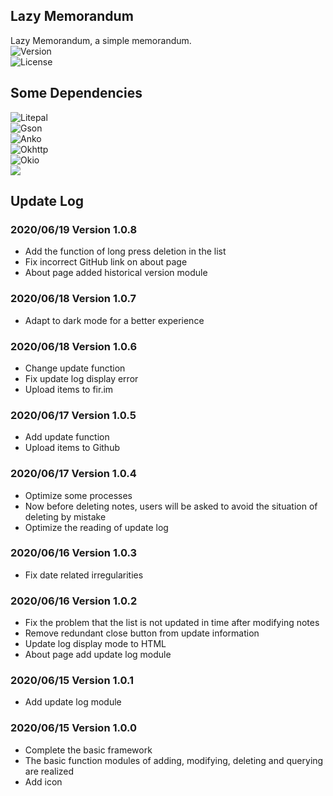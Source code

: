 ## Lazy Memorandum

Lazy Memorandum, a simple memorandum.<br/>
![Version](https://img.shields.io/badge/Version-1.0.8-brightgreen.svg)<br/>
![License](https://img.shields.io/badge/License-GPLv3.0-blue)

## Some Dependencies

![Litepal](https://img.shields.io/badge/Litepal-3.1.1-blueviolet)<br/>
![Gson](https://img.shields.io/badge/Gson-2.8.5-blueviolet)<br/>
![Anko](https://img.shields.io/badge/Anko-0.10.8-blueviolet)<br/>
![Okhttp](https://img.shields.io/badge/Okhttp-4.7.2-blueviolet)<br/>
![Okio](https://img.shields.io/badge/Okio-2.6.0-blueviolet)<br/>
![](https://img.shields.io/badge/AndroidAboutPage-1.2.6-blueviolet)

## Update Log

### 2020/06/19 Version 1.0.8

* Add the function of long press deletion in the list
* Fix incorrect GitHub link on about page
* About page added historical version module

### 2020/06/18 Version 1.0.7

* Adapt to dark mode for a better experience

### 2020/06/18 Version 1.0.6

* Change update function
* Fix update log display error
* Upload items to fir.im

### 2020/06/17 Version 1.0.5

* Add update function
* Upload items to Github

### 2020/06/17 Version 1.0.4

* Optimize some processes
* Now before deleting notes, users will be asked to avoid the situation of deleting by mistake
* Optimize the reading of update log

### 2020/06/16 Version 1.0.3

* Fix date related irregularities

### 2020/06/16 Version 1.0.2

* Fix the problem that the list is not updated in time after modifying notes
* Remove redundant close button from update information
* Update log display mode to HTML
* About page add update log module

### 2020/06/15 Version 1.0.1

* Add update log module

### 2020/06/15 Version 1.0.0
* Complete the basic framework
* The basic function modules of adding, modifying, deleting and querying are realized
* Add icon
